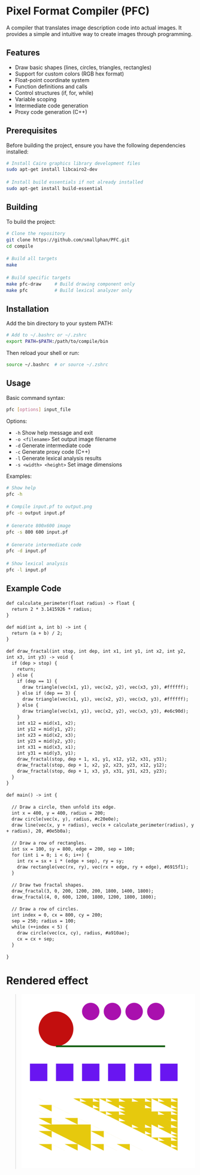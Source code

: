 # Pixel Format Compiler (PFC)

A compiler that translates image description code into actual images. It provides a simple and intuitive way to create images through programming.

## Features

- Draw basic shapes (lines, circles, triangles, rectangles)
- Support for custom colors (RGB hex format)
- Float-point coordinate system
- Function definitions and calls
- Control structures (if, for, while)
- Variable scoping
- Intermediate code generation
- Proxy code generation (C++)

## Prerequisites

Before building the project, ensure you have the following dependencies installed:

```bash
# Install Cairo graphics library development files
sudo apt-get install libcairo2-dev

# Install build essentials if not already installed
sudo apt-get install build-essential
```

## Building

To build the project:

```bash
# Clone the repository
git clone https://github.com/smallphan/PFC.git
cd compile

# Build all targets
make

# Build specific targets
make pfc-draw     # Build drawing component only
make pfc          # Build lexical analyzer only
```

## Installation

Add the bin directory to your system PATH:

```bash
# Add to ~/.bashrc or ~/.zshrc
export PATH=$PATH:/path/to/compile/bin
```

Then reload your shell or run:
```bash
source ~/.bashrc  # or source ~/.zshrc
```

## Usage

Basic command syntax:
```bash
pfc [options] input_file
```

Options:
- `-h` Show help message and exit
- `-o <filename>` Set output image filename
- `-d` Generate intermediate code
- `-c` Generate proxy code (C++)
- `-l` Generate lexical analysis results
- `-s <width> <height>` Set image dimensions

Examples:
```bash
# Show help
pfc -h

# Compile input.pf to output.png
pfc -o output input.pf

# Generate 800x600 image
pfc -s 800 600 input.pf

# Generate intermediate code
pfc -d input.pf

# Show lexical analysis
pfc -l input.pf
```

## Example Code

```
def calculate_perimeter(float radius) -> float {
  return 2 * 3.1415926 * radius;
}

def mid(int a, int b) -> int {
  return (a + b) / 2;
}

def draw_fractal(int stop, int dep, int x1, int y1, int x2, int y2, int x3, int y3) -> void {
  if (dep > stop) {
    return;
  } else {
    if (dep == 1) {
      draw triangle(vec(x1, y1), vec(x2, y2), vec(x3, y3), #ffffff);
    } else if (dep == 3) {
      draw triangle(vec(x1, y1), vec(x2, y2), vec(x3, y3), #ffffff);
    } else {
      draw triangle(vec(x1, y1), vec(x2, y2), vec(x3, y3), #e6c90d);
    }
    int x12 = mid(x1, x2);
    int y12 = mid(y1, y2);
    int x23 = mid(x2, x3);
    int y23 = mid(y2, y3);
    int x31 = mid(x3, x1);
    int y31 = mid(y3, y1);
    draw_fractal(stop, dep + 1, x1, y1, x12, y12, x31, y31);
    draw_fractal(stop, dep + 1, x2, y2, x23, y23, x12, y12);
    draw_fractal(stop, dep + 1, x3, y3, x31, y31, x23, y23);
  }
}

def main() -> int {
  
  // Draw a circle, then unfold its edge.
  int x = 400, y = 400, radius = 200;
  draw circle(vec(x, y), radius, #c20e0e);
  draw line(vec(x, y + radius), vec(x + calculate_perimeter(radius), y + radius), 20, #0e5b0a);

  // Draw a row of rectangles.
  int sx = 100, sy = 800, edge = 200, sep = 100;
  for (int i = 0; i < 6; i++) {
    int rx = sx + i * (edge + sep), ry = sy;
    draw rectangle(vec(rx, ry), vec(rx + edge, ry + edge), #6915f1);
  }

  // Draw two fractal shapes.
  draw_fractal(3, 0, 200, 1200, 200, 1800, 1400, 1800);
  draw_fractal(4, 0, 600, 1200, 1800, 1200, 1800, 1800);

  // Draw a row of circles.
  int index = 0, cx = 800, cy = 200; 
  sep = 250; radius = 100;
  while (++index < 5) {
    draw circle(vec(cx, cy), radius, #a910ae);
    cx = cx + sep;
  }
  
}
```

# Rendered effect

> ![effect](https://github.com/smallphan/PFC/blob/master/pics/a.out.png)
